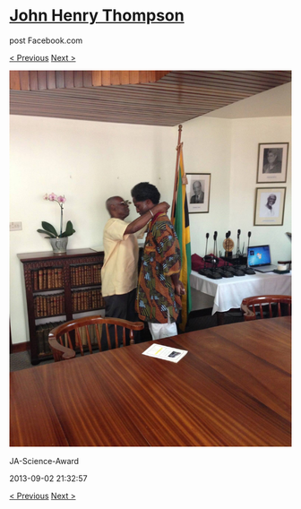 # [John Henry Thompson](../README.md)
post Facebook.com

[< Previous](2013-09-02-45.md) [Next >](2013-09-02-47.md)

[![](../media/2013-09-02/JA-Science-Award-35.jpg)](../README.md)

JA-Science-Award

2013-09-02 21:32:57

[< Previous](2013-09-02-45.md) [Next >](2013-09-02-47.md)